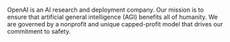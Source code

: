 OpenAI is an AI research and deployment company. Our mission is to ensure that artificial general intelligence (AGI) benefits all of humanity. We are governed by a nonprofit and unique capped-profit model that drives our commitment to safety.
